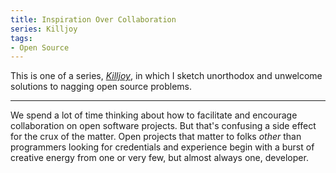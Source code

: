 ```yaml
---
title: Inspiration Over Collaboration
series: Killjoy
tags:
- Open Source
---
```


This is one of a series, [_Killjoy_](/series/Killjoy.html), in which I sketch unorthodox and unwelcome solutions to nagging open source problems.

---

We spend a lot of time thinking about how to facilitate and encourage collaboration on open software projects.  But that's confusing a side effect for the crux of the matter.  Open projects that matter to folks _other_ than programmers looking for credentials and experience begin with a burst of creative energy from one or very few, but almost always one, developer.

